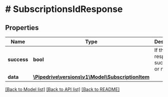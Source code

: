 # # SubscriptionsIdResponse

## Properties

Name | Type | Description | Notes
------------ | ------------- | ------------- | -------------
**success** | **bool** | If the response is successful or not | [optional]
**data** | [**\Pipedrive\versions\v1\Model\SubscriptionItem**](SubscriptionItem.md) |  |

[[Back to Model list]](../../README.md#models) [[Back to API list]](../../README.md#endpoints) [[Back to README]](../../README.md)
